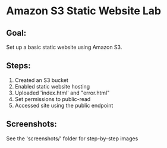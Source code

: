# Amazon S3 Static Website Lab

## Goal:
Set up a basic static website using Amazon S3.

## Steps:
1. Created an S3 bucket
2. Enabled static website hosting
3. Uploaded 'index.html' and "error.html"
4. Set permissions to public-read
5. Accessed site using the public endpoint

## Screenshots:
See the 'screenshots/' folder for step-by-step images